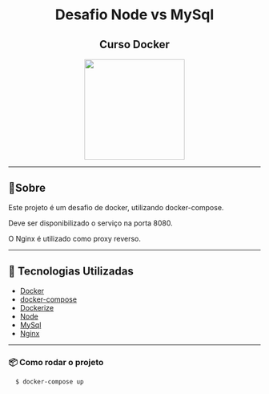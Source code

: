 <div align="center">
  <h1>Desafio Node vs MySql</h1>
  <h2>Curso Docker</h2>
  <img width="200" src="https://fullcycle.com.br/wp-content/themes/fullcycle/assets/images/fullcycle-logo.svg">
</div>

___
## 📝Sobre

Este projeto é um desafio de docker, utilizando docker-compose.

Deve ser disponibilizado o serviço na porta 8080.

O Nginx é utilizado como proxy reverso.

___
## 🚀 Tecnologias Utilizadas
- [Docker](https://www.docker.com)
- [docker-compose](https://docs.docker.com/compose/)
- [Dockerize](https://github.com/jwilder/dockerize)
- [Node](https://nodejs.org/en/)
- [MySql](https://www.mysql.com/)
- [Nginx](https://nginx.org/en/)

___
### :package: Como rodar o projeto
``` bash
  $ docker-compose up  
```
